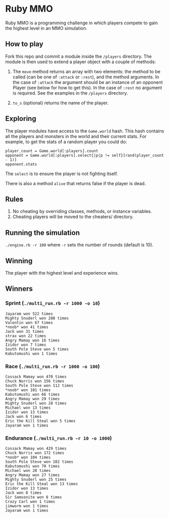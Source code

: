 Ruby MMO
========

Ruby MMO is a programming challenge in which players compete to gain the highest level in an MMO simulation.

How to play
-----------

Fork this repo and commit a module inside the `/players` directory. The module is then used to extend a player object with a couple of methods:

1. The `move` method returns an array with two elements: the method to be called (can be one of `:attack` or `:rest`), and the method arguments. In the case of `:attack` the argument should be an instance of an opponent Player (see below for how to get this). In the case of `:rest` no argument is required. See the examples in the `/players` directory.

2. `to_s` (optional) returns the name of the player.

Exploring
---------

The player modules have access to the `Game.world` hash. This hash contains all the players and monsters in the world and their current stats. For example, to get the stats of a random player you could do:

    player_count = Game.world[:players].count
    opponent = Game.world[:players].select{|p|p != self}[rand(player_count - 1)]
    opponent.stats

The `select` is to ensure the player is not fighting itself.

There is also a method `alive` that returns false if the player is dead.

Rules
-----

1. No cheating by overriding classes, methods, or instance variables.
2. Cheating players will be moved to the cheaters/ directory.

Running the simulation
----------------------

`./engine.rb -r 100` where `-r` sets the number of rounds (default is 10).

Winning
-------

The player with the highest level and experience wins. 

Winners
-------

### Sprint (`./multi_run.rb -r 1000 -o 10`)

    Jayaram won 522 times
    Mighty Snuderl won 288 times
    Valentin won 67 times
    *noob* won 41 times
    Jack won 31 times
    strax won 22 times
    Angry Mamay won 16 times
    Izidor won 7 times
    South Pole Steve won 5 times
    Kabutomushi won 1 times

### Race (`./multi_run.rb -r 1000 -o 100`)

    Cossack Mamay won 470 times
    Chuck Norris won 156 times
    South Pole Steve won 112 times
    *noob* won 101 times
    Kabutomushi won 66 times
    Angry Mamay won 29 times
    Mighty Snuderl won 28 times
    Michael won 13 times
    Izidor won 13 times
    Jack won 6 times
    Eric the Kill Steal won 5 times
    Jayaram won 1 times

### Endurance (`./multi_run.rb -r 10 -o 1000`)

    Cossack Mamay won 429 times
    Chuck Norris won 172 times
    *noob* won 104 times
    South Pole Steve won 102 times
    Kabutomushi won 70 times
    Michael won 28 times
    Angry Mamay won 27 times
    Mighty Snuderl won 25 times
    Eric the Kill Steal won 13 times
    Izidor won 13 times
    Jack won 8 times
    Sir Samsonite won 6 times
    Crazy Carl won 1 times
    jimworm won 1 times
    Jayaram won 1 times
